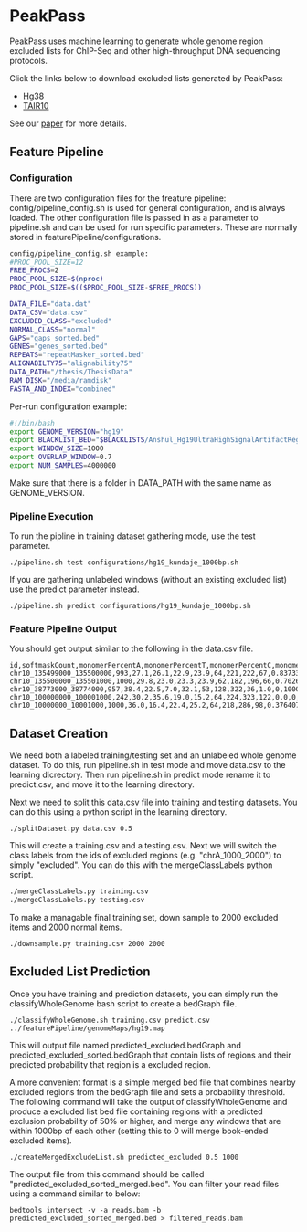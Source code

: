# PeakPass

PeakPass uses machine learning to generate whole genome region excluded lists for ChIP-Seq and other high-throughput DNA sequencing protocols.

Click the links below to download excluded lists generated by PeakPass:

* [Hg38](excludedlists/hg38/peakPass60Perc_sorted.bed)
* [TAIR10](excludedlists/tair10/predicted_excluded_list_sorted_0.6.bed)

See our [paper](https://link.springer.com/chapter/10.1007/978-3-030-20242-2_20) for more details.

## Feature Pipeline

### Configuration

There are two configuration files for the freature pipeline: config/pipeline_config.sh is used for general configuration, and is always loaded. The other configuration file is passed in as a parameter to pipeline.sh and can be used for run specific parameters. These are normally stored in featurePipeline/configurations.

```bash
config/pipeline_config.sh example:
#PROC_POOL_SIZE=12
FREE_PROCS=2
PROC_POOL_SIZE=$(nproc)
PROC_POOL_SIZE=$(($PROC_POOL_SIZE-$FREE_PROCS))

DATA_FILE="data.dat"
DATA_CSV="data.csv"
EXCLUDED_CLASS="excluded"
NORMAL_CLASS="normal"
GAPS="gaps_sorted.bed"
GENES="genes_sorted.bed"
REPEATS="repeatMasker_sorted.bed"
ALIGNABILTY75="alignability75"
DATA_PATH="/thesis/ThesisData"
RAM_DISK="/media/ramdisk"
FASTA_AND_INDEX="combined"
```

Per-run configuration example:

```bash
#!/bin/bash
export GENOME_VERSION="hg19"
export BLACKLIST_BED="$BLACKLISTS/Anshul_Hg19UltraHighSignalArtifactRegions.bed"
export WINDOW_SIZE=1000
export OVERLAP_WINDOW=0.7
export NUM_SAMPLES=4000000
```

Make sure that there is a folder in DATA_PATH with the same name as GENOME_VERSION.

### Pipeline Execution

To run the pipline in training dataset gathering mode, use the test parameter.

`./pipeline.sh test configurations/hg19_kundaje_1000bp.sh`

If you are gathering unlabeled windows (without an existing excluded list) use the predict parameter instead.

`./pipeline.sh predict configurations/hg19_kundaje_1000bp.sh`

### Feature Pipeline Output

You should get output similar to the following in the data.csv file.

```
id,softmaskCount,monomerPercentA,monomerPercentT,monomerPercentC,monomerPercentG,uniqueKmers3,uniqueKmers4,monomerRepeats,twomerRepeats,alignabilityAvg,alignabilityBelowLowerThresh,alignabilityAboveUpperThresh,alignabilityMappingRatio,gapDistance,geneDistance,intersectingRepeats,classLabel
chr10_135499000_135500000,993,27.1,26.1,22.9,23.9,64,221,222,67,0.83733333331,0,678,0.0,24748,543,2,chr10_135498649_135502716
chr10_135500000_135501000,1000,29.8,23.0,23.3,23.9,62,182,196,66,0.70268333298,0,473,1.0,23748,1543,1,chr10_135498649_135502716
chr10_38773000_38774000,957,38.4,22.5,7.0,32.1,53,128,322,36,1.0,0,1000,0.0,44836,31920,3,chr10_38772277_38819357
chr10_100000000_100001000,242,30.2,35.6,19.0,15.2,64,224,323,122,0.0,0,0,1000,25868473,0,3,normal
chr10_10000000_10001000,1000,36.0,16.4,22.4,25.2,64,218,286,98,0.37640726139,493,319,2.0,7973676,99685,1,normal
```

## Dataset Creation

We need both a labeled training/testing set and an unlabeled whole genome dataset. To do this, run pipeline.sh in test mode and move data.csv to the learning dicrectory. Then run pipeline.sh in predict mode rename it to predict.csv, and move it to the learning directory.

Next we need to split this data.csv file into training and testing datasets. You can do this using a python script in the learning directory.

`./splitDataset.py data.csv 0.5`

This will create a training.csv and a testing.csv. Next we will switch the class labels from the ids of excluded regions (e.g. "chrA_1000_2000") to simply "excluded". You can do this with the mergeClassLabels python script.

```bash
./mergeClassLabels.py training.csv
./mergeClassLabels.py testing.csv
```

To make a managable final training set, down sample to 2000 excluded items and 2000 normal items.

`./downsample.py training.csv 2000 2000`

## Excluded List Prediction

Once you have training and prediction datasets, you can simply run the classifyWholeGenome bash script to create a bedGraph file.

`./classifyWholeGenome.sh training.csv predict.csv ../featurePipeline/genomeMaps/hg19.map`

This will output file named predicted_excluded.bedGraph and predicted_excluded_sorted.bedGraph that contain lists of regions and their predicted probability that region is a excluded region.

A more convenient format is a simple merged bed file that combines nearby excluded regions from the bedGraph file and sets a probability threshold. The following command will take the output of classifyWholeGenome and produce a excluded list bed file containing regions with a predicted exclusion probability of 50% or higher, and merge any windows that are within 1000bp of each other (setting this to 0 will merge book-ended excluded items).

`./createMergedExcludeList.sh predicted_excluded 0.5 1000`

The output file from this command should be called "predicted_excluded_sorted_merged.bed". You can filter your read files using a command similar to below:

`bedtools intersect -v -a reads.bam -b predicted_excluded_sorted_merged.bed > filtered_reads.bam`
